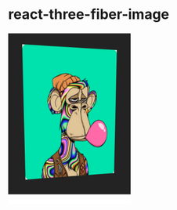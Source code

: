 # react-three-fiber-image

<a href='http://adnjoo.github.io/react-three-fiber-gallery'>
<img src='scrn.png' width='250'>
</a>
